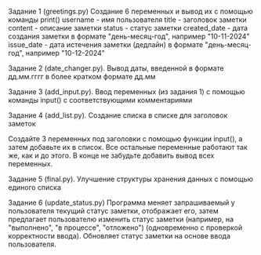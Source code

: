 Задание 1 (greetings.py)
Создание 6 переменных и вывод их с помощью команды print()
username - имя пользователя
title - заголовок заметки
content - описание заметки
status - статус заметки
created_date - дата создания заметки в формате "день-месяц-год", например "10-11-2024"
issue_date - дата истечения заметки (дедлайн) в формате "день-месяц-год", например "10-12-2024"

Задание 2 (date_changer.py).
Вывод даты, введенной в формате дд.мм.гггг в более кратком формате  дд.мм

Задание 3 (add_input.py).
Ввод переменных (из задания 1) с помощью команды input() с соответствующими комментариями

Задание 4 (add_list.py).
Создание списка в списке для заголовок заметок 

Создайте 3 переменных под заголовки с помощью функции input(), а затем добавьте их в список. Все остальные переменные работают так же, как и до этого. В конце не забудьте добавить вывод всех переменных.

Задание 5 (final.py).
Улучшение структуры хранения данных с помощью единого списка

Задание 6 (update_status.py)
Программа меняет запрашиваемый у пользователя текущий статус заметки, отображает его, затем предлагает пользователю изменить статус заметки (например, на "выполнено", "в процессе", "отложено") (одновременно с проверкой корректности ввода).
Обновляет статус заметки на основе ввода пользователя.
